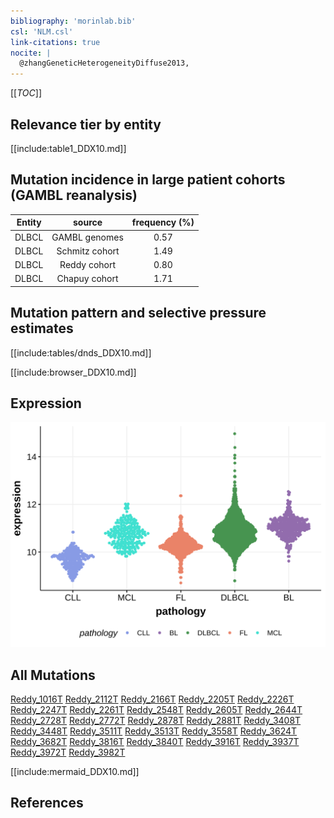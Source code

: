 ```yaml
---
bibliography: 'morinlab.bib'
csl: 'NLM.csl'
link-citations: true
nocite: |
  @zhangGeneticHeterogeneityDiffuse2013, 
---
```

[[_TOC_]]



## Relevance tier by entity

[[include:table1_DDX10.md]]

## Mutation incidence in large patient cohorts (GAMBL reanalysis)

|Entity|source        |frequency (%)|
|:------:|:--------------:|:-------------:|
|DLBCL |GAMBL genomes |0.57         |
|DLBCL |Schmitz cohort|1.49         |
|DLBCL |Reddy cohort  |0.80         |
|DLBCL |Chapuy cohort |1.71         |

## Mutation pattern and selective pressure estimates

[[include:tables/dnds_DDX10.md]]




[[include:browser_DDX10.md]]

## Expression
![](images/gene_expression/DDX10_by_pathology.svg)
<!-- ORIGIN: reddyGeneticFunctionalDrivers2017 -->
<!-- DLBCL: reddyGeneticFunctionalDrivers2017 -->

## All Mutations

[Reddy_1016T](https://www.bcgsc.ca/downloads/morinlab/GAMBL/Reddy/igv_reports/Reddy_1016T.html)
[Reddy_2112T](https://www.bcgsc.ca/downloads/morinlab/GAMBL/Reddy/igv_reports/Reddy_2112T.html)
[Reddy_2166T](https://www.bcgsc.ca/downloads/morinlab/GAMBL/Reddy/igv_reports/Reddy_2166T.html)
[Reddy_2205T](https://www.bcgsc.ca/downloads/morinlab/GAMBL/Reddy/igv_reports/Reddy_2205T.html)
[Reddy_2226T](https://www.bcgsc.ca/downloads/morinlab/GAMBL/Reddy/igv_reports/Reddy_2226T.html)
[Reddy_2247T](https://www.bcgsc.ca/downloads/morinlab/GAMBL/Reddy/igv_reports/Reddy_2247T.html)
[Reddy_2261T](https://www.bcgsc.ca/downloads/morinlab/GAMBL/Reddy/igv_reports/Reddy_2261T.html)
[Reddy_2548T](https://www.bcgsc.ca/downloads/morinlab/GAMBL/Reddy/igv_reports/Reddy_2548T.html)
[Reddy_2605T](https://www.bcgsc.ca/downloads/morinlab/GAMBL/Reddy/igv_reports/Reddy_2605T.html)
[Reddy_2644T](https://www.bcgsc.ca/downloads/morinlab/GAMBL/Reddy/igv_reports/Reddy_2644T.html)
[Reddy_2728T](https://www.bcgsc.ca/downloads/morinlab/GAMBL/Reddy/igv_reports/Reddy_2728T.html)
[Reddy_2772T](https://www.bcgsc.ca/downloads/morinlab/GAMBL/Reddy/igv_reports/Reddy_2772T.html)
[Reddy_2878T](https://www.bcgsc.ca/downloads/morinlab/GAMBL/Reddy/igv_reports/Reddy_2878T.html)
[Reddy_2881T](https://www.bcgsc.ca/downloads/morinlab/GAMBL/Reddy/igv_reports/Reddy_2881T.html)
[Reddy_3408T](https://www.bcgsc.ca/downloads/morinlab/GAMBL/Reddy/igv_reports/Reddy_3408T.html)
[Reddy_3448T](https://www.bcgsc.ca/downloads/morinlab/GAMBL/Reddy/igv_reports/Reddy_3448T.html)
[Reddy_3511T](https://www.bcgsc.ca/downloads/morinlab/GAMBL/Reddy/igv_reports/Reddy_3511T.html)
[Reddy_3513T](https://www.bcgsc.ca/downloads/morinlab/GAMBL/Reddy/igv_reports/Reddy_3513T.html)
[Reddy_3558T](https://www.bcgsc.ca/downloads/morinlab/GAMBL/Reddy/igv_reports/Reddy_3558T.html)
[Reddy_3624T](https://www.bcgsc.ca/downloads/morinlab/GAMBL/Reddy/igv_reports/Reddy_3624T.html)
[Reddy_3682T](https://www.bcgsc.ca/downloads/morinlab/GAMBL/Reddy/igv_reports/Reddy_3682T.html)
[Reddy_3816T](https://www.bcgsc.ca/downloads/morinlab/GAMBL/Reddy/igv_reports/Reddy_3816T.html)
[Reddy_3840T](https://www.bcgsc.ca/downloads/morinlab/GAMBL/Reddy/igv_reports/Reddy_3840T.html)
[Reddy_3916T](https://www.bcgsc.ca/downloads/morinlab/GAMBL/Reddy/igv_reports/Reddy_3916T.html)
[Reddy_3937T](https://www.bcgsc.ca/downloads/morinlab/GAMBL/Reddy/igv_reports/Reddy_3937T.html)
[Reddy_3972T](https://www.bcgsc.ca/downloads/morinlab/GAMBL/Reddy/igv_reports/Reddy_3972T.html)
[Reddy_3982T](https://www.bcgsc.ca/downloads/morinlab/GAMBL/Reddy/igv_reports/Reddy_3982T.html)


[[include:mermaid_DDX10.md]]

## References

